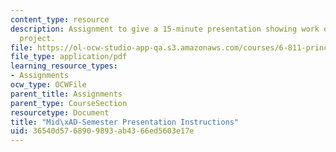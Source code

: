 ```yaml
---
content_type: resource
description: Assignment to give a 15-minute presentation showing work on the team
  project.
file: https://ol-ocw-studio-app-qa.s3.amazonaws.com/courses/6-811-principles-and-practice-of-assistive-technology-fall-2014/36540d5768909893ab4366ed5603e17e_MIT6_811F14_MidSemstrPres.pdf
file_type: application/pdf
learning_resource_types:
- Assignments
ocw_type: OCWFile
parent_title: Assignments
parent_type: CourseSection
resourcetype: Document
title: "Mid\xAD-Semester Presentation Instructions"
uid: 36540d57-6890-9893-ab43-66ed5603e17e
---
```

